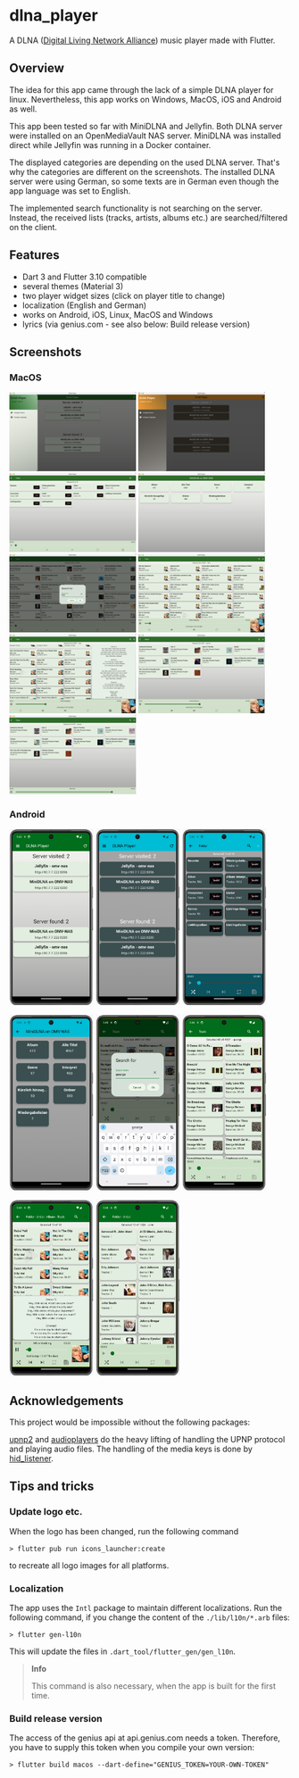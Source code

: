 # dlna_player

A DLNA ([Digital Living Network Alliance](https://en.wikipedia.org/wiki/Digital_Living_Network_Alliance)) music player made with Flutter.

## Overview

The idea for this app came through the lack of a simple DLNA player for linux. Nevertheless, 
this app works on Windows, MacOS, iOS and Android as well.

This app been tested so far with MiniDLNA and Jellyfin. Both DLNA server were installed 
on an OpenMediaVault NAS server. MiniDLNA was installed direct while Jellyfin was running in a
Docker container.

The displayed categories are depending on the used DLNA server. That's why the categories are
different on the screenshots. The installed DLNA server were using German, so some texts are
in German even though the app language was set to English.

The implemented search functionality is not searching on the server. Instead, the
received lists (tracks, artists, albums etc.) are searched/filtered on the client.

## Features

- Dart 3 and Flutter 3.10 compatible
- several themes (Material 3)
- two player widget sizes (click on player title to change)
- localization (English and German)
- works on Android, iOS, Linux, MacOS and Windows
- lyrics (via genius.com - see also below: Build release version)

## Screenshots
### MacOS

<p float="left">
    <img src="./screenshots/macos_1.png" title="Start page" width="45%">
    <img src="./screenshots/macos_a_dark_theme.png" title="A dark theme" width="45%">
    <img src="./screenshots/macos_jellyfin.png" title="Jellyfin categories" width="45%">
    <img src="./screenshots/macos_minidlna.png" title="MiniDLNA categories" width="45%">
    <img src="./screenshots/macos_search_track.png" title="Search track" width="45%">
    <img src="./screenshots/macos_filtered_tracks.png" title="Filtered tracks" width="45%">
    <img src="./screenshots/macos_lyrics.png" title="Lyrics" width="45%">
    <img src="./screenshots/macos_filtered_albums.png" title="Filtered albums" width="45%">
    <img src="./screenshots/macos_minimal_player.png" title="Minimal player" width="45%">
</p>

### Android

<p float="left">
    <img src="./screenshots/android_1.png" title="Start page" width="30%">
    <img src="./screenshots/android_a_dark_theme.png" title="Start page" width="30%">
    <img src="./screenshots/android_jellyfin.png" title="Jellyfin categories" width="30%">
</p>

<p float="left">
    <img src="./screenshots/android_minidlna.png" title="MiniDLNA categories" width="30%">
    <img src="./screenshots/android_search_track.png" title="Search track" width="30%">
    <img src="./screenshots/android_filtered_tracks.png" title="Filtered tracks" width="30%">
</p>

<p float="left">
    <img src="./screenshots/android_lyrics.png" title="Lyrics" width="30%">
    <img src="./screenshots/android_filtered_artists.png" title="Filtered artists" width="30%">
</p>

## Acknowledgements
This project would be impossible without the following packages:

[upnp2](https://pub.dev/packages/upnp2) and [audioplayers](https://pub.dev/packages/audioplayers) do the heavy lifting
of handling the UPNP protocol and playing audio files. The handling of the media keys is done
by [hid_listener](https://github.com/localcc/hid_listener).

## Tips and tricks
### Update logo etc.

When the logo has been changed, run the following command

    > flutter pub run icons_launcher:create

to recreate all logo images for all platforms.

### Localization

The app uses the `Intl` package to maintain different localizations. Run the following command, if you change
the content of the `./lib/l10n/*.arb` files:

    > flutter gen-l10n

This will update the files in `.dart_tool/flutter_gen/gen_l10n`.

> **Info**
>
> This command is also necessary, when the app is built for the first time.
 
### Build release version
The access of the genius api at api.genius.com needs a token. Therefore, you have to supply
this token when you compile your own version:

    > flutter build macos --dart-define="GENIUS_TOKEN=YOUR-OWN-TOKEN"


